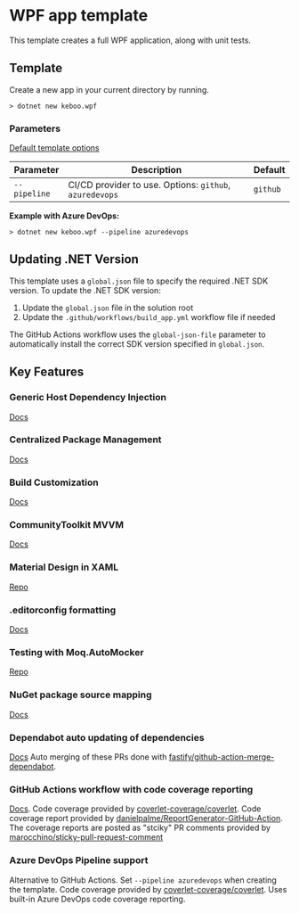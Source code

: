 # WPF app template
This template creates a full WPF application, along with unit tests.

## Template
Create a new app in your current directory by running.

```cli
> dotnet new keboo.wpf
```

### Parameters
[Default template options](https://learn.microsoft.com/dotnet/core/tools/dotnet-new#options)

| Parameter | Description | Default |
|-----------|-------------|---------|
| `--pipeline` | CI/CD provider to use. Options: `github`, `azuredevops` | `github` |

**Example with Azure DevOps:**
```cli
> dotnet new keboo.wpf --pipeline azuredevops
```

## Updating .NET Version

This template uses a `global.json` file to specify the required .NET SDK version. To update the .NET SDK version:

1. Update the `global.json` file in the solution root
2. Update the `.github/workflows/build_app.yml` workflow file if needed

The GitHub Actions workflow uses the `global-json-file` parameter to automatically install the correct SDK version specified in `global.json`.

## Key Features

### Generic Host Dependency Injection
[Docs](https://learn.microsoft.com/dotnet/core/extensions/generic-host?tabs=appbuilder&WT.mc_id=DT-MVP-5003472)

### Centralized Package Management
[Docs](https://learn.microsoft.com/nuget/consume-packages/Central-Package-Management?WT.mc_id=DT-MVP-5003472)

### Build Customization
[Docs](https://learn.microsoft.com/visualstudio/msbuild/customize-by-directory?view=vs-2022&WT.mc_id=DT-MVP-5003472)

### CommunityToolkit MVVM
[Docs](https://learn.microsoft.com/dotnet/communitytoolkit/mvvm/?WT.mc_id=DT-MVP-5003472)

### Material Design in XAML
[Repo](https://github.com/MaterialDesignInXAML/MaterialDesignInXamlToolkit)

### .editorconfig formatting
[Docs](https://learn.microsoft.com/dotnet/fundamentals/code-analysis/code-style-rule-options?WT.mc_id=DT-MVP-5003472)

### Testing with Moq.AutoMocker
[Repo](https://github.com/moq/Moq.AutoMocker)

### NuGet package source mapping
[Docs](https://learn.microsoft.com/nuget/consume-packages/package-source-mapping?WT.mc_id=DT-MVP-5003472)

### Dependabot auto updating of dependencies
[Docs](https://docs.github.com/code-security/dependabot/dependabot-version-updates)
Auto merging of these PRs done with [fastify/github-action-merge-dependabot](https://github.com/fastify/github-action-merge-dependabot).

### GitHub Actions workflow with code coverage reporting
[Docs](https://docs.github.com/actions).
Code coverage provided by [coverlet-coverage/coverlet](https://github.com/coverlet-coverage/coverlet).
Code coverage report provided by [danielpalme/ReportGenerator-GitHub-Action](https://github.com/danielpalme/ReportGenerator-GitHub-Action).
The coverage reports are posted as "stciky" PR comments provided by [marocchino/sticky-pull-request-comment](https://github.com/marocchino/sticky-pull-request-comment)

### Azure DevOps Pipeline support
Alternative to GitHub Actions. Set `--pipeline azuredevops` when creating the template.
Code coverage provided by [coverlet-coverage/coverlet](https://github.com/coverlet-coverage/coverlet).
Uses built-in Azure DevOps code coverage reporting.